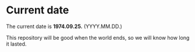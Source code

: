 # Current date

The current date is **1974.09.25.** (YYYY.MM.DD.)

This repository will be good when the world ends, so we will know how long it lasted.